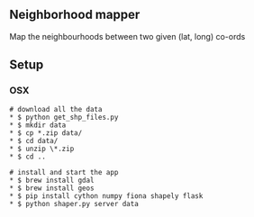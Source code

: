 ## Neighborhood mapper

Map the neighbourhoods between two given (lat, long) co-ords

## Setup
### OSX

    # download all the data
    * $ python get_shp_files.py
    * $ mkdir data
    * $ cp *.zip data/
    * $ cd data/
    * $ unzip \*.zip
    * $ cd ..
    
    # install and start the app
    * $ brew install gdal
    * $ brew install geos
    * $ pip install cython numpy fiona shapely flask    
    * $ python shaper.py server data
